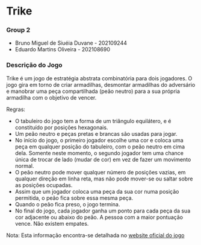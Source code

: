 # Trike

### Group 2
- Bruno Miguel de Siuéia Duvane - 202109244
- Eduardo Martins Oliveira - 202108690

### Descrição do Jogo
  Trike é um jogo de estratégia abstrata combinatória para dois jogadores. O jogo gira em torno de criar armadilhas, desmontar armadilhas do adversário e manobrar uma peça compartilhada (peão neutro) para a sua própria armadilha com o objetivo de vencer.
  
  Regras: 
  - O tabuleiro do jogo tem a forma de um triângulo equilátero, e é constituído por posições hexagonais.
  - Um peão neutro e peças pretas e brancas são usadas para jogar.
  - No início do jogo, o primeiro jogador escolhe uma cor e coloca uma peça em qualquer posição do tabuleiro, com o peão neutro em cima dela. Somente neste momento, o segundo jogador tem uma chance única de trocar de lado (mudar de cor) em vez de fazer um movimento normal.
  - O peão neutro pode mover qualquer número de posições vazias, em qualquer direção em linha reta, mas não pode mover-se ou saltar sobre as posições ocupadas.
  - Assim que um jogador coloca uma peça da sua cor numa posição permitida, o peão fica sobre essa mesma peça.
  - Quando o peão fica preso, o jogo termina.
  - No final do jogo, cada jogador ganha um ponto para cada peça da sua cor adjacente ou abaixo do peão. A pessoa com a maior pontuação vence. Não existem empates.
    
Nota: Esta informação encontra-se detalhada no [website oficial do jogo](https://boardgamegeek.com/boardgame/307379/trike)

